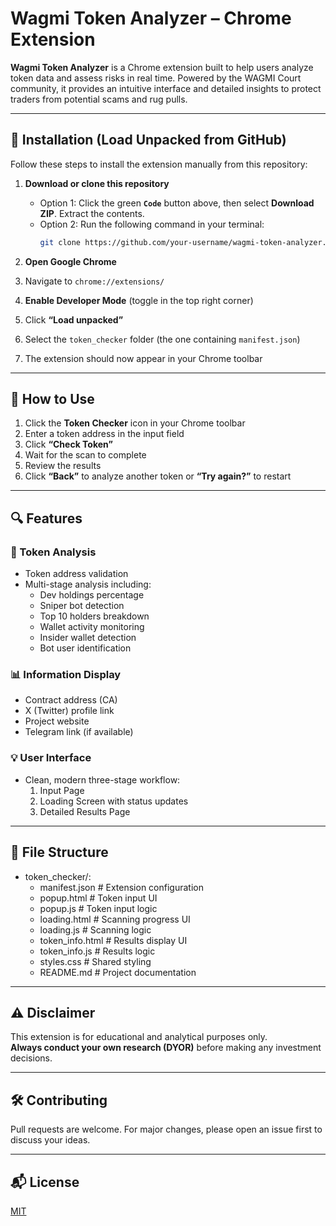 # Wagmi Token Analyzer – Chrome Extension

**Wagmi Token Analyzer** is a Chrome extension built to help users analyze token data and assess risks in real time. Powered by the WAGMI Court community, it provides an intuitive interface and detailed insights to protect traders from potential scams and rug pulls.

---

## 🔧 Installation (Load Unpacked from GitHub)

Follow these steps to install the extension manually from this repository:

1. **Download or clone this repository**  
   - Option 1: Click the green **`Code`** button above, then select **Download ZIP**. Extract the contents.  
   - Option 2: Run the following command in your terminal:  
     ```bash
     git clone https://github.com/your-username/wagmi-token-analyzer.git
     ```

2. **Open Google Chrome**

3. Navigate to `chrome://extensions/`

4. **Enable Developer Mode** (toggle in the top right corner)

5. Click **“Load unpacked”**

6. Select the `token_checker` folder (the one containing `manifest.json`)

7. The extension should now appear in your Chrome toolbar

---

## 🚀 How to Use

1. Click the **Token Checker** icon in your Chrome toolbar  
2. Enter a token address in the input field  
3. Click **“Check Token”**  
4. Wait for the scan to complete  
5. Review the results  
6. Click **“Back”** to analyze another token or **“Try again?”** to restart

---

## 🔍 Features

### 🧠 Token Analysis
- Token address validation
- Multi-stage analysis including:
  - Dev holdings percentage
  - Sniper bot detection
  - Top 10 holders breakdown
  - Wallet activity monitoring
  - Insider wallet detection
  - Bot user identification

### 📊 Information Display
- Contract address (CA)
- X (Twitter) profile link
- Project website
- Telegram link (if available)

### 💡 User Interface
- Clean, modern three-stage workflow:
  1. Input Page
  2. Loading Screen with status updates
  3. Detailed Results Page

---

## 📁 File Structure

- token_checker/:
  - manifest.json       # Extension configuration
  - popup.html          # Token input UI
  - popup.js            # Token input logic
  - loading.html        # Scanning progress UI
  - loading.js          # Scanning logic
  - token_info.html     # Results display UI
  - token_info.js       # Results logic
  - styles.css          # Shared styling
  - README.md           # Project documentation


---

## ⚠️ Disclaimer

This extension is for educational and analytical purposes only.  
**Always conduct your own research (DYOR)** before making any investment decisions.

---

## 🛠️ Contributing

Pull requests are welcome. For major changes, please open an issue first to discuss your ideas.

---

## 📬 License

[MIT](LICENSE)
